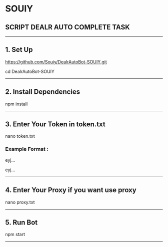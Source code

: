 # SOUIY
## SCRIPT DEALR AUTO COMPLETE TASK

---

## 1. Set Up
https://github.com/Souiy/DealrAutoBot-SOUIY.git

cd DealrAutoBot-SOUIY

---

## 2. Install Dependencies
npm install

---

## 3. Enter Your Token in token.txt
nano token.txt

### Example Format :
eyj...

eyj...

---

## 4. Enter Your Proxy if you want use proxy
nano proxy.txt 

---

## 5. Run Bot 
npm start

---